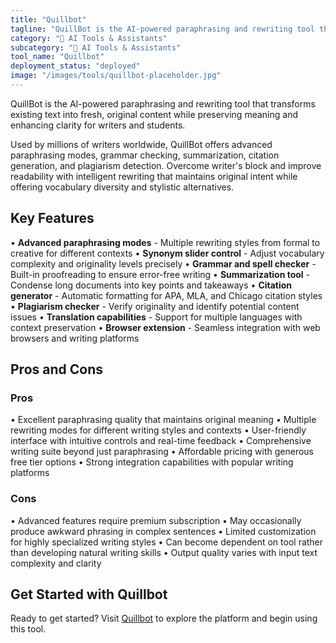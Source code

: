 ```yaml
---
title: "Quillbot"
tagline: "QuillBot is the AI-powered paraphrasing and rewriting tool that transforms existing text into fresh, original content while preserving meaning and enh..."
category: "🤖 AI Tools & Assistants"
subcategory: "🤖 AI Tools & Assistants"
tool_name: "Quillbot"
deployment_status: "deployed"
image: "/images/tools/quillbot-placeholder.jpg"
---
```

QuillBot is the AI-powered paraphrasing and rewriting tool that transforms existing text into fresh, original content while preserving meaning and enhancing clarity for writers and students.

Used by millions of writers worldwide, QuillBot offers advanced paraphrasing modes, grammar checking, summarization, citation generation, and plagiarism detection. Overcome writer's block and improve readability with intelligent rewriting that maintains original intent while offering vocabulary diversity and stylistic alternatives.

## Key Features

• **Advanced paraphrasing modes** - Multiple rewriting styles from formal to creative for different contexts
• **Synonym slider control** - Adjust vocabulary complexity and originality levels precisely
• **Grammar and spell checker** - Built-in proofreading to ensure error-free writing
• **Summarization tool** - Condense long documents into key points and takeaways
• **Citation generator** - Automatic formatting for APA, MLA, and Chicago citation styles
• **Plagiarism checker** - Verify originality and identify potential content issues
• **Translation capabilities** - Support for multiple languages with context preservation
• **Browser extension** - Seamless integration with web browsers and writing platforms

## Pros and Cons

### Pros
• Excellent paraphrasing quality that maintains original meaning
• Multiple rewriting modes for different writing styles and contexts
• User-friendly interface with intuitive controls and real-time feedback
• Comprehensive writing suite beyond just paraphrasing
• Affordable pricing with generous free tier options
• Strong integration capabilities with popular writing platforms

### Cons
• Advanced features require premium subscription
• May occasionally produce awkward phrasing in complex sentences
• Limited customization for highly specialized writing styles
• Can become dependent on tool rather than developing natural writing skills
• Output quality varies with input text complexity and clarity

## Get Started with Quillbot

Ready to get started? Visit [Quillbot](https://quillbot.com) to explore the platform and begin using this tool.